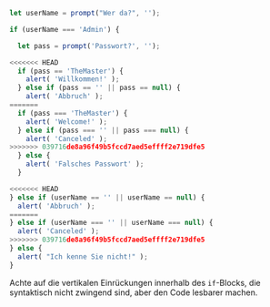 

```js run demo
let userName = prompt("Wer da?", '');

if (userName === 'Admin') {

  let pass = prompt('Passwort?', '');

<<<<<<< HEAD
  if (pass == 'TheMaster') {
    alert( 'Willkommen!' );
  } else if (pass == '' || pass == null) {
    alert( 'Abbruch' );
=======
  if (pass === 'TheMaster') {
    alert( 'Welcome!' );
  } else if (pass === '' || pass === null) {
    alert( 'Canceled' );
>>>>>>> 039716de8a96f49b5fccd7aed5effff2e719dfe5
  } else {
    alert( 'Falsches Passwort' );
  }

<<<<<<< HEAD
} else if (userName == '' || userName == null) {
  alert( 'Abbruch' );
=======
} else if (userName === '' || userName === null) {
  alert( 'Canceled' );
>>>>>>> 039716de8a96f49b5fccd7aed5effff2e719dfe5
} else {
  alert( "Ich kenne Sie nicht!" );
}
```

Achte auf die vertikalen Einrückungen innerhalb des `if`-Blocks, die syntaktisch nicht zwingend sind, aber den Code lesbarer machen.
